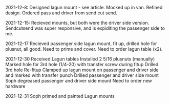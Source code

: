 2021-12-8:
Designed lagun mount - see article.
Mocked up in van.
Refined design.
Ordered pass and driver from send cut send.

2021-12-15:
Recieved mounts, but both were the driver side version.  Sendcutsend was super responsive, and is expiditing the passenger side to me.

2021-12-17
Recieved passenger side lagun mount, fit up, drilled hole for plusnut, all good.  Need to prime and cover.  Need to order lagun table (x2).

2021-12-30
Received Lagun tables
Installed 2 5/16 plusnuts (manually)
Marked hole for 3rd hole (1/4-20) with transfer screw during fitup
Drilled 3rd hole
Re-fitup
Clamped up lagun mount on passenger and driver side and marked with transfer punch
Drilled passenger and driver side mount
Soph degreased passenger and driver side mount
Need to order new hardware

2021-12-31
Soph primed and painted Lagun mounts